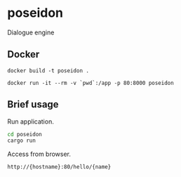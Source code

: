 # poseidon

Dialogue engine

## Docker

```shell
docker build -t poseidon .
```

```shell
docker run -it --rm -v `pwd`:/app -p 80:8000 poseidon
```

## Brief usage

Run application.

```bash
cd poseidon
cargo run
```

Access from browser.

```text
http://{hostname}:80/hello/{name}
```
